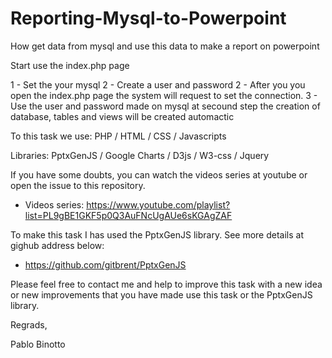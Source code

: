 # Reporting-Mysql-to-Powerpoint
How get data from mysql and use this data to make a report on powerpoint

Start use the index.php page

1 - Set the your mysql
2 - Create a user and password 2 - After you you open the index.php page the system will request to set the connection.
3 - Use the user and password made on mysql at secound step the creation of database, tables and views will be created automactic

To this task we use:
PHP / HTML / CSS / Javascripts

Libraries: 
PptxGenJS / Google Charts / D3js / W3-css / Jquery

If you have some doubts, you can watch the videos series at youtube or open the issue to this repository.

 - Videos series: https://www.youtube.com/playlist?list=PL9gBE1GKF5p0Q3AuFNcUgAUe6sKGAgZAF

To make this task I has used the PptxGenJS library. See more details at gighub address below:

 - https://github.com/gitbrent/PptxGenJS
 
 Please feel free to contact me and help to improve this task with a new idea or new improvements that you have made use this task or the PptxGenJS library.

Regrads,

Pablo Binotto
